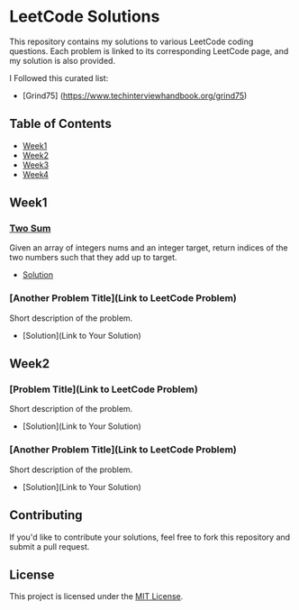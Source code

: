 # LeetCode Solutions

This repository contains my solutions to various LeetCode coding questions. Each problem is linked to its corresponding LeetCode page, and my solution is also provided.

I Followed this curated list:
- [Grind75] (https://www.techinterviewhandbook.org/grind75)

## Table of Contents

<!-- Use this section to provide quick navigation links to 7 week of challenge and the associated problems with solutions. -->
- [Week1](#week1)
- [Week2](#week2)
- [Week3](#week3)
- [Week4](#week4)

## Week1

### [Two Sum](https://leetcode.com/problems/two-sum/)
Given an array of integers nums and an integer target, return indices of the two numbers such that they add up to target.

- [Solution](https://github.com/rahulyad011/leetcode-practice/blob/main/python_solutions/two_sum.py)

### [Another Problem Title](Link to LeetCode Problem)
Short description of the problem.

- [Solution](Link to Your Solution)

## Week2

### [Problem Title](Link to LeetCode Problem)
Short description of the problem.

- [Solution](Link to Your Solution)

### [Another Problem Title](Link to LeetCode Problem)
Short description of the problem.

- [Solution](Link to Your Solution)

## Contributing

If you'd like to contribute your solutions, feel free to fork this repository and submit a pull request.

## License

This project is licensed under the [MIT License](LICENSE).

